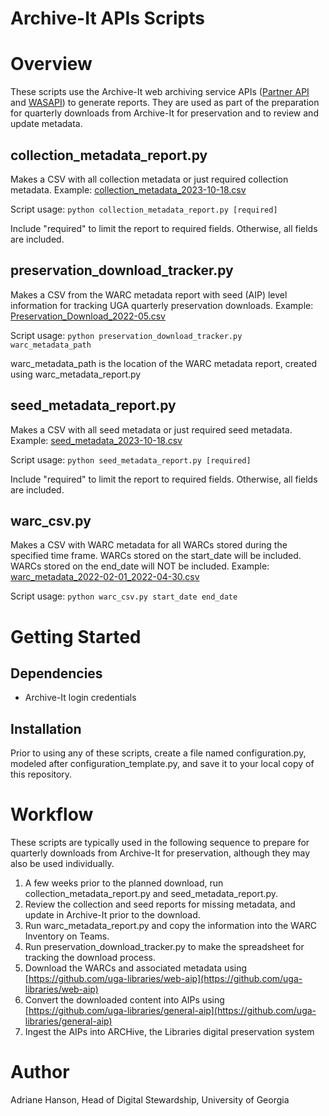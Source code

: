 # Archive-It APIs Scripts

# Overview

These scripts use the Archive-It web archiving service APIs 
([Partner API](https://support.archive-it.org/hc/en-us/articles/360032747311-Access-your-account-with-the-Archive-It-Partner-API) 
and [WASAPI](https://support.archive-it.org/hc/en-us/articles/360015225051-Find-and-download-your-WARC-files-with-WASAPI)) to generate reports.
They are used as part of the preparation for quarterly downloads from Archive-It for preservation and
to review and update metadata. 

## collection_metadata_report.py

Makes a CSV with all collection metadata or just required collection metadata. 
Example: [collection_metadata_2023-10-18.csv](documentation/collection_metadata_2023-10-18.csv) 

Script usage: `python collection_metadata_report.py [required]`

Include "required" to limit the report to required fields. Otherwise, all fields are included.

## preservation_download_tracker.py

Makes a CSV from the WARC metadata report with seed (AIP) level information 
for tracking UGA quarterly preservation downloads.
Example: [Preservation_Download_2022-05.csv](documentation/Preservation_Download_2022-05.csv)

Script usage: `python preservation_download_tracker.py warc_metadata_path`

warc_metadata_path is the location of the WARC metadata report, created using warc_metadata_report.py

## seed_metadata_report.py

Makes a CSV with all seed metadata or just required seed metadata.
Example: [seed_metadata_2023-10-18.csv](documentation/seed_metadata_2023-10-18.csv)

Script usage: `python seed_metadata_report.py [required]`

Include "required" to limit the report to required fields. Otherwise, all fields are included.

## warc_csv.py

Makes a CSV with WARC metadata for all WARCs stored during the specified time frame.
WARCs stored on the start_date will be included. 
WARCs stored on the end_date will NOT be included.
Example: [warc_metadata_2022-02-01_2022-04-30.csv](documentation/warc_metadata_2022-02-01_2022-04-30.csv)

Script usage: `python warc_csv.py start_date end_date`



# Getting Started

## Dependencies

* Archive-It login credentials

## Installation

Prior to using any of these scripts, create a file named configuration.py, modeled after configuration_template.py,
and save it to your local copy of this repository.

# Workflow

These scripts are typically used in the following sequence to prepare for quarterly downloads from Archive-It for preservation,
although they may also be used individually.

1. A few weeks prior to the planned download, run collection_metadata_report.py and seed_metadata_report.py.
2. Review the collection and seed reports for missing metadata, and update in Archive-It prior to the download.
3. Run warc_metadata_report.py and copy the information into the WARC Inventory on Teams.
4. Run preservation_download_tracker.py to make the spreadsheet for tracking the download process.
5. Download the WARCs and associated metadata using [https://github.com/uga-libraries/web-aip](https://github.com/uga-libraries/web-aip)
6. Convert the downloaded content into AIPs using [https://github.com/uga-libraries/general-aip](https://github.com/uga-libraries/general-aip)
7. Ingest the AIPs into ARCHive, the Libraries digital preservation system

# Author

Adriane Hanson, Head of Digital Stewardship, University of Georgia




